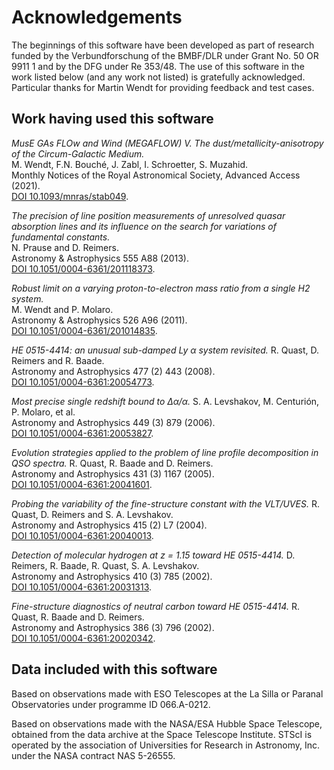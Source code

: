 # Acknowledgements

The beginnings of this software have been developed as part of research funded by the Verbundforschung
of the BMBF/DLR under Grant No. 50 OR 9911 1 and by the DFG under Re 353/48. The use of this software in the
work listed below (and any work not listed) is gratefully acknowledged. Particular thanks for Martin Wendt
for providing feedback and test cases. 

## Work having used this software
*MusE GAs FLOw and Wind (MEGAFLOW) V. The dust/metallicity-anisotropy of the Circum-Galactic Medium.*  
M. Wendt, F.N. Bouché, J. Zabl, I. Schroetter, S. Muzahid.  
Monthly Notices of the Royal Astronomical Society, Advanced Access (2021).  
[DOI 10.1093/mnras/stab049](https://doi.org/10.1093/mnras/stab049).  

*The precision of line position measurements of unresolved quasar absorption lines and its influence on the search for variations of fundamental constants.*   
N. Prause and D. Reimers.  
Astronomy & Astrophysics 555 A88 (2013).  
[DOI 10.1051/0004-6361/201118373](http://doi.org/10.1051/0004-6361/201118373).  

*Robust limit on a varying proton-to-electron mass ratio from a single H2 system.*   
M. Wendt and P. Molaro.  
Astronomy & Astrophysics 526 A96 (2011).  
[DOI 10.1051/0004-6361/201014835](http://doi.org/10.1051/0004-6361/201014835).  

*HE 0515-4414: an unusual sub-damped Ly α system revisited.* 
R. Quast, D. Reimers and R. Baade.  
Astronomy and Astrophysics 477 (2) 443 (2008).  
[DOI 10.1051/0004-6361:20054773](http://doi.org/10.1051/0004-6361:20054773).  

*Most precise single redshift bound to Δα/α.* 
S. A. Levshakov, M. Centurión, P. Molaro, et al.  
Astronomy and Astrophysics 449 (3) 879 (2006).  
[DOI 10.1051/0004-6361:20053827](http://doi.org/10.1051/0004-6361:20053827).  

*Evolution strategies applied to the problem of line profile decomposition in QSO spectra.* 
R. Quast, R. Baade and D. Reimers.  
Astronomy and Astrophysics 431 (3) 1167 (2005).  
[DOI 10.1051/0004-6361:20041601](http://doi.org/10.1051/0004-6361:20041601).  

*Probing the variability of the fine-structure constant with the VLT/UVES.* 
R. Quast, D. Reimers and S. A. Levshakov.  
Astronomy and Astrophysics 415 (2) L7 (2004).  
[DOI 10.1051/0004-6361:20040013](http://doi.org/10.1051/0004-6361:20040013).  

*Detection of molecular hydrogen at z = 1.15 toward HE 0515-4414.* 
D. Reimers, R. Baade, R. Quast, S. A. Levshakov.  
Astronomy and Astrophysics 410 (3) 785 (2002).  
[DOI 10.1051/0004-6361:20031313](http://doi.org/10.1051/0004-6361:20031313). 

*Fine-structure diagnostics of neutral carbon toward HE 0515-4414.* 
R. Quast, R. Baade and D. Reimers.  
Astronomy and Astrophysics 386 (3) 796 (2002).  
[DOI 10.1051/0004-6361:20020342](http://doi.org/10.1051/0004-6361:20020342).  

## Data included with this software

Based on observations made with ESO Telescopes at the La Silla or Paranal Observatories
under programme ID 066.A-0212.

Based on observations made with the NASA/ESA Hubble Space Telescope, obtained
from the data archive at the Space Telescope Institute. STScI is operated by
the association of Universities for Research in Astronomy, Inc. under the NASA
contract NAS 5-26555.
